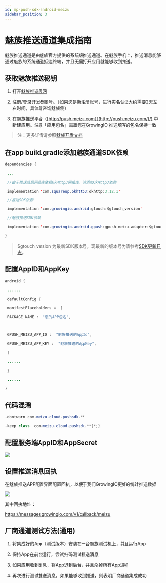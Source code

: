 ```yaml
---
id: mp-push-sdk-android-meizu
sidebar_position: 3
---
```


# 魅族推送通道集成指南

魅族推送通道是由魅族官方提供的系统级推送通道。在魅族手机上，推送消息能够通过魅族的系统通道抵达终端，并且无需打开应用就能够收到推送。

## 获取魅族推送秘钥[](#1-huo-qu-mei-zu-tui-song-mi-yue)

1.  打开[魅族推送官网](https://open.flyme.cn/open-web/views/push.html)​
    
2.  注册/登录开发者账号。（如果您是新注册账号，进行实名认证大约需要2天左右时间，具体请咨询魅族侧）
    
3.  在魅族推送平台（[http://push.meizu.com）](http://push.meizu.com/)/) 中新建应用。注意「应用包名」需跟您在GrowingIO 推送填写的包名保持一致

> 注：更多详情请参照[魅族开发文档](http://open.res.flyme.cn/fileserver/upload/file/201709/a271468fe23b47408fc2ec1e282f851f.pdf)​


## 在app build.gradle添加魅族通道SDK依赖[](#2-zai-app-buildgradle-tian-jia-mei-zu-tong-dao-sdk-yi-lai)

```java
dependencies {

 ...

 //由于推送底层网络库依赖OkHttp3网络库，请添加OkHttp3依赖

 implementation 'com.squareup.okhttp3:okhttp:3.12.1'

 //推送SDK依赖

 implementation 'com.growingio.android:gtouch:$gtouch_version'

 //魅族推送SDK依赖

 implementation 'com.growingio.android.gpush:gpush-meizu-adapter:$gtouch_version'

}
```

> $gtouch_version 为最新SDK版本号，现最新的版本号为请参考[SDK更新日志](https://growingio.gitbook.io/op/v/v20200701/developer-manual/sdkintegrated/mp/gtouchsdk-releasenotes)。


## 配置AppID和AppKey[](#3-pei-zhi-appid-he-appkey)

```java
android {

 ......

 defaultConfig {

 manifestPlaceholders =  [

 PACKAGE_NAME :  "您的APP包名",

​

 GPUSH_MEIZU_APP_ID :  "魅族推送的AppId",

 GPUSH_MEIZU_APP_KEY :  "魅族推送的AppKey",

 ]

 ......

 }

 ......

}
```


## 代码混淆[](#4-dai-ma-hun-xiao)

```java
-dontwarn com.meizu.cloud.pushsdk.**

-keep class  com.meizu.cloud.pushsdk.**{*;}
```


## 配置服务端AppID和AppSecret[](#5-pei-zhi-fu-wu-duan-appid-he-appsecret)

![](/img/assets-M2qbZInaXgdm8kkNosp-MDJ-ZKn0jRNemBrFmfQ-MDOqFEIXSjYlCT835-Vimage.png)


## 设置推送消息回执[](#6-she-zhi-tui-song-xiao-xi-hui-zhi)

在魅族推送APP配置界面配置回执，以便于我们GrowingIO更好的统计推送数据

![](/img/assets-M2qbZInaXgdm8kkNosp-MDJ-ZKn0jRNemBrFmfQ-MDOqJZBQ-o5ktxgZtnJimage.png)

其中回执地址：

https://messages.growingio.com/v1/callback/meizu


## 厂商通道测试方法(通用)[](#7-chang-shang-tong-dao-ce-shi-fang-fa-tong-yong)

1.  将集成好的App（测试版本）安装在一台魅族测试机上，并且运行App
    
2.  保持App在前台运行，尝试扫码测试推送消息
    
3.  如果应用收到消息，将App退到后台，并且杀掉所有App进程
    
4.  再次进行测试推送消息，如果能够收到推送，则表明厂商通道集成成功
